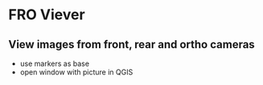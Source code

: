# FRO Viever 
## View images from front, rear and ortho cameras

* use markers as base 
* open window with picture in QGIS